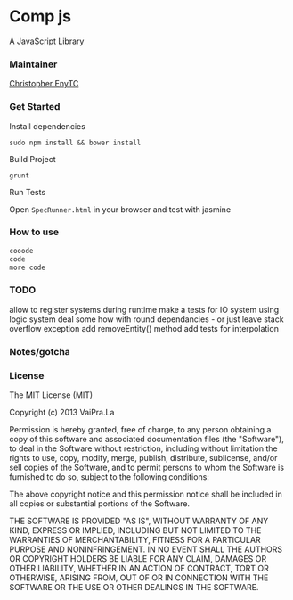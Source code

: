 Comp js
===

A JavaScript Library

### Maintainer

[Christopher EnyTC](https://github.com/chrisenytc)

### Get Started

Install dependencies

`sudo npm install && bower install`

Build Project

`grunt`

Run Tests

Open `SpecRunner.html` in your browser and test with jasmine

### How to use


```javascript
cooode 
code 
more code
```

### TODO
allow to register systems during runtime
make a tests for IO system using logic system
deal some how with round dependancies - or just leave stack overflow exception
add removeEntity() method
add tests for interpolation

### Notes/gotcha

### License

The MIT License (MIT)

Copyright (c) 2013 VaiPra.La

Permission is hereby granted, free of charge, to any person obtaining a copy of
this software and associated documentation files (the "Software"), to deal in
the Software without restriction, including without limitation the rights to
use, copy, modify, merge, publish, distribute, sublicense, and/or sell copies of
the Software, and to permit persons to whom the Software is furnished to do so,
subject to the following conditions:

The above copyright notice and this permission notice shall be included in all
copies or substantial portions of the Software.

THE SOFTWARE IS PROVIDED "AS IS", WITHOUT WARRANTY OF ANY KIND, EXPRESS OR
IMPLIED, INCLUDING BUT NOT LIMITED TO THE WARRANTIES OF MERCHANTABILITY, FITNESS
FOR A PARTICULAR PURPOSE AND NONINFRINGEMENT. IN NO EVENT SHALL THE AUTHORS OR
COPYRIGHT HOLDERS BE LIABLE FOR ANY CLAIM, DAMAGES OR OTHER LIABILITY, WHETHER
IN AN ACTION OF CONTRACT, TORT OR OTHERWISE, ARISING FROM, OUT OF OR IN
CONNECTION WITH THE SOFTWARE OR THE USE OR OTHER DEALINGS IN THE SOFTWARE.